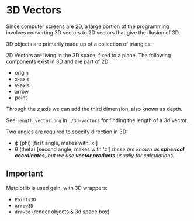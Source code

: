 # 3D Vectors

Since computer screens are 2D, a large portion of the programming involves converting 3D vectors to 2D vectors that give the illusion of 3D.

3D objects are primarily made up of a collection of triangles.

2D Vectors are living in the 3D space, fixed to a plane. The following components exist in 3D and are part of 2D:
- origin
- x-axis
- y-axis
- arrow
- point

Through the *z* axis we can add the third dimension, also known as depth.

See `length_vector.png` in `./3d-vectors` for finding the length of a 3d vector.

Two angles are required to specify direction in 3D:
- ϕ (phi) [first angle, makes with 'x']
- θ (theta) [second angle, makes with 'z']
*these are known as **spherical coordinates**, but we use **vector products** usually for calculations.*

## Important

Matplotlib is used gain, with 3D wrappers:
- `Points3D`
- `Arrow3D`
- `draw3d` (render objects & 3d space box)

